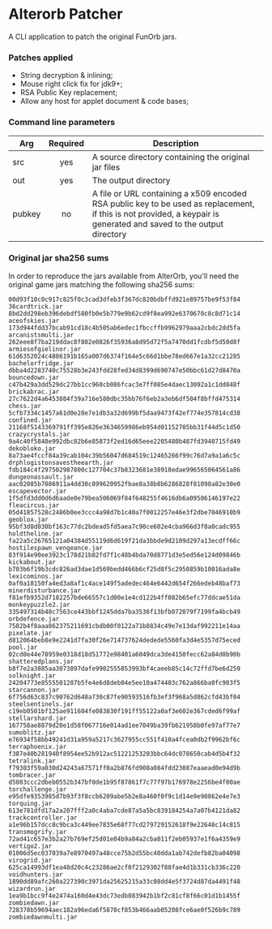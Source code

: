 # Alterorb Patcher

A CLI application to patch the original FunOrb jars.

### Patches applied

* String decryption & inlining;
* Mouse right click fix for jdk9+;
* RSA Public Key replacement;
* Allow any host for applet document & code bases;

### Command line parameters

| Arg    | Required | Description                                                                                                                                                         |
|--------|:--------:|---------------------------------------------------------------------------------------------------------------------------------------------------------------------|
| src    |   yes    | A source directory containing the original jar files                                                                                                                |
| out    |   yes    | The output directory                                                                                                                                                |
| pubkey |    no    | A file or URL containing a x509 encoded RSA public key to be used as replacement, if this is not provided, a keypair is generated and saved to the output directory |


### Original jar sha256 sums

In order to reproduce the jars available from AlterOrb, you'll need the original game jars matching the following sha256 sums:
```
00d93f10c0c917c825f0c3cad3dfeb3f367dc820bdbffd921e89757be9f53f84 36cardtrick.jar
8bd2dd298eb396debdf580fb0e5b779e9b62cd9f8ea992e6370670c8c8d71c14 aceofskies.jar
173d944fdd37bcab91cd18c4b505ab6edec1fbccffb9962979aaa2cbdc2dd5fa arcanistsmulti.jar
262eee8f7ba219ddac8f802e0826f35936a8d95d72f5a7470dd1fcdbf5d50d8f armiesofgielinor.jar
61d6352024c4886191b165a007d6374f164e5c66d1bbe78ed667e1a32cc21285 bachelorfridge.jar
dbba4d2283740c75528b3e243fdd28fed34d8399d690747e50bbc61d27d8470a bouncedown.jar
c47b429a3dd529dc27bb1cc960cb086fcac3e7ff085e4daec13092a1c1dd848f brickabrac.jar
27c7622d4a6453084f39a716e580dbc35bb76f6eb2a3eb6df504f8bffd475314 chess.jar
5cfb7334c1457a61d0e28e7e1db3a32d699bf5daa9473f42ef774e357814cd38 confined.jar
21168f5143369791ff395e826e3634659986eb954d01152705bb31f44d5c1d50 crazycrystals.jar
9a4c40f5848e992dbc82b6e85873f2ed16d65eee2205480b487fd3940715fd49 dekobloko.jar
8a73ae4fccf84a39cab104c39b56047d684519c12465266f99c76d7a9a1a6c5c drphlogistonsavestheearth.jar
fdb184c4f297502987800c127704c37b8323681e38918edae996565064561a86 dungeonassault.jar
aac02085b7086911a4dd30c899620952fbae8a38b8b6286828f81098a82e30e0 escapevector.jar
1f5dfd3dd0d6d6aade0e79bea506069f84f648255f4616db6a09506146197e22 fleacircus.jar
05d41857528c2486b0ee3ccc4a98d7b1c40a7f0012257e46e3f2dbe7046910b9 geoblox.jar
95bf3d8d030bf163c77dc2bdead5fd5aea7c90ce602e4cba966d3f8a0cadc955 holdtheline.jar
fa22a5c26765121a04384d55119d6d619f21da3bbde9d2109d297a13ecdff66c hostilespawn_vengeance.jar
83f914e90ee3923c178d21b82fd7f1c48b4bda70d8771d3e5ed56e124d09846b kickabout.jar
b703b6f19b3cdc826ad3dae1d569bedd466b6cf25d8f5c2950859b10016ada8e lexicominos.jar
0af0a18150fa4ed3a8af1c4ace149f5adedec464e6442d654f266edeb48baf73 minerdisturbance.jar
f81efb9352d7182257bde66557c1d00e1e4cd122b4ff082b65efc77ddcae51da monkeypuzzle2.jar
335497314b48c7563ce443bbf1245dda7ba3536f13bfb072079f7199fa4bcb49 orbdefence.jar
7582b4f8aaa862375211691cbdb00f0122a71b8834c49e7e13daf992211e14aa pixelate.jar
d812064beb8e9e2241d7fa30f26e714737624dedede5560fa3d4e5357d75eced pool.jar
02cd0e44e78959e0318d18d51772e98401a6049dca3de4150fecc62a84d0b90b shatteredplans.jar
b8f7e2a3885aa3073897dafe9902555853993bf4caeeb85c14c72ffd7be6d259 solknight.jar
24204773e8555501287b5fe4e6d8deb04e5ee10a474403c762a866ba0fc903f5 starcannon.jar
6f756d63c837c90762d648a730c87fe90593516fb3ef3f968a5d862cfd43bf04 steelsentinels.jar
c19eb0501bf125ae911604fe083830f191ff55122a0af3e602e367cded6f99af stellarshard.jar
167758ae8879d20e1d58f067716e014ad1ee7049ba39fb621958b0fe97af77e7 sumoblitz.jar
e76934f58bb49241d31a959a5217c3627955cc551f410a4fcea0db2f9962bf6c terraphoenix.jar
f387e40b281940f8954ee52b912ac51221253203bbc64dc078658cab4d5b4f32 tetralink.jar
f79303f59a030d24243a67571ff0a2b876fd908a084fdd23087eaaead0e94d9b tombracer.jar
d5083ccc2dbeb0552b347bf0de1b95f87861f7c77f97b176978e2256be4f00ae torchallenge.jar
e95dfe9353985d7b93f3f8ccb6209abe5b2e8a460f0f9c1d14e9e90862e4e7e3 torquing.jar
613e781dfd17a2a207fff2a0c4aba7cde87a5a5bc839184254a7a07b4121da82 trackcontroller.jar
a1e96b157dcc8c9bca3c449ee7835e68f77cd279729152618f9e22648c14c815 transmogrify.jar
72ad41c657e3b2a27b769ef25d01e04b9a84a2cba011f2eb05937e1f6a4359e9 vertigo2.jar
01006d5ec037039a7e8970497a48cce75b2d55bc40dda1ab742defb82ba04098 virogrid.jar
625ca14993df1ea48d20c4c23286ae2cf0f2129302f88fae4d1b331cb336c220 voidhunters.jar
1890dd89afc260a227390c3971da25625215a33c08dd4e5f3724d87da4491f48 wizardrun.jar
1ea9b1bcc9f4e2474a160d4e43dc73edb083942b1bf2c81cf8f66c01d1b1455f zombiedawn.jar
728378b59694aec182a96eda6f5878cf853b466aab05208fce6ae0f526b9c789 zombiedawnmulti.jar

```